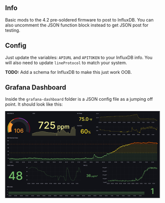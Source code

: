 ## Info 
Basic mods to the 4.2 pre-soldered firmware to post to InfluxDB.
You can also uncomment the JSON function block instead to get JSON post for testing.

## Config
Just update the variables:
`APIURL` and `APITOKEN` to your InfluxDB info.
You will also need to update `lineProtocol` to match your system.

**TODO:**
Add a schema for InfluxDB to make this just work OOB.

## Grafana Dashboard
Inside the `grafana-dashboard` folder is a JSON config file as a jumping off point. It should look like this:

![Grafana Dashboard](grafana-dashboard/dash.png?raw=true)

